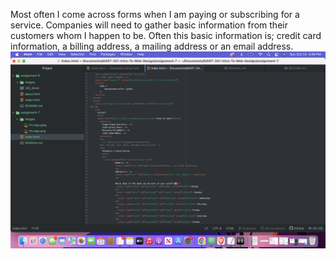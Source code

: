 Most often I come across forms when I am paying or subscribing for a service. Companies will need to gather basic information from their customers whom I happen to be. Often this basic information is; credit card information, a billing address, a mailing address or an email address.
![Screenshot of Index](assignment-7/IMAGES/Screen-Shot-Week-7.png) 
